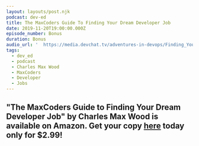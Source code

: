 ```yaml
---
layout: layouts/post.njk
podcast: dev-ed
title: The MaxCoders Guide To Finding Your Dream Developer Job
date: 2019-11-20T19:00:00.000Z
episode_number: Bonus
duration: Bonus
audio_url: '  https://media.devchat.tv/adventures-in-devops/Finding_Your_Dream_Job.mp3'
tags:
  - dev_ed
  - podcast
  - Charles Max Wood
  - MaxCoders
  - Developer
  - Jobs
---
```

## "**The MaxCoders Guide to Finding Your Dream Developer Job" by Charles Max Wood is available on Amazon. Get your copy** [**here**](https://www.amazon.com/MaxCoders-Guide-Finding-Dream-Developer-ebook/dp/B081MBL5C9/ref=sr_1_2?keywords=charles+max+wood&qid=1574160229&sr=8-2) **today only for $2.99!**
